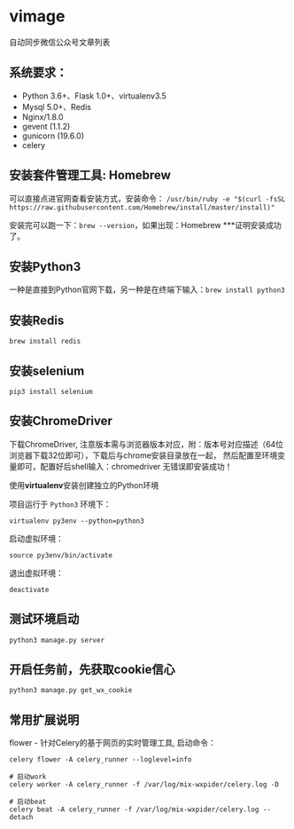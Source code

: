 # vimage
自动同步微信公众号文章列表

## 系统要求：
- Python 3.6+、Flask 1.0+、virtualenv3.5
- Mysql 5.0+、Redis
- Nginx/1.8.0
- gevent (1.1.2)
- gunicorn (19.6.0)
- celery

## 安装套件管理工具: Homebrew

可以直接点进官网查看安装方式，安装命令：
`/usr/bin/ruby -e "$(curl -fsSL https://raw.githubusercontent.com/Homebrew/install/master/install)"`

安装完可以跑一下：`brew --version`，如果出现：Homebrew ***证明安装成功了。

## 安装Python3

一种是直接到Python官网下载，另一种是在终端下输入：`brew install python3`


## 安装Redis

`brew install redis`

## 安装selenium

`pip3 install selenium`

## 安装ChromeDriver

下载ChromeDriver, 注意版本需与浏览器版本对应，附：版本号对应描述（64位浏览器下载32位即可），下载后与chrome安装目录放在一起，
然后配置至环境变量即可，配置好后shell输入：chromedriver 无错误即安装成功！


使用**virtualenv**安装创建独立的Python环境

项目运行于 `Python3` 环境下：

    virtualenv py3env --python=python3

启动虚拟环境：

    source py3env/bin/activate

退出虚拟环境：

    deactivate
    
## 测试环境启动

    python3 manage.py server
    
## 开启任务前，先获取cookie信心
    
    python3 manage.py get_wx_cookie
    
## 常用扩展说明

flower - 针对Celery的基于网页的实时管理工具, 启动命令：

    celery flower -A celery_runner --loglevel=info
    
    # 启动work
    celery worker -A celery_runner -f /var/log/mix-wxpider/celery.log -D
    
    # 启动beat
    celery beat -A celery_runner -f /var/log/mix-wxpider/celery.log --detach